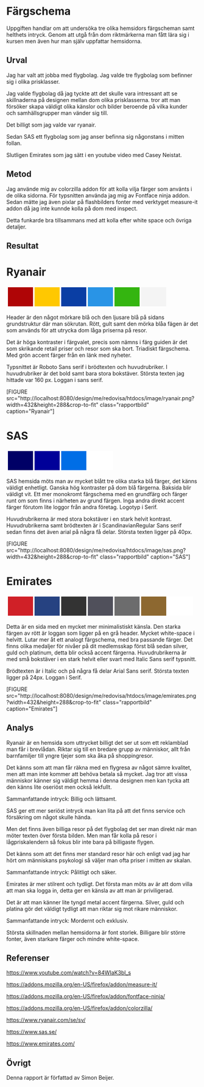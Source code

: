 Färgschema
=======================

Uppgiften handlar om att undersöka tre olika hemsidors färgscheman samt helthets intryck. Genom att utgå från dom riktmärkerna man fått lära sig i kursen men även hur man själv uppfattar hemsidorna.

Urval
-----------------------

Jag har valt att jobba med flygbolag.
Jag valde tre flygbolag som befinner sig i olika prisklasser.

Jag valde flygbolag då jag tyckte att det skulle vara intressant att se skillnaderna på designen mellan dom olika prisklasserna.
tror att man försöker skapa väldigt olika känslor och bilder beroende på vilka kunder och samhällsgrupper man vänder sig till.

Det billigt som jag valde var ryanair.

Sedan SAS ett flygbolag som jag anser befinna sig någonstans i mitten follan.

Slutligen Emirates som jag sätt i en youtube video med Casey Neistat.


Metod
-----------------------

Jag använde mig av colorzilla addon för att kolla vilja färger som använts i de olika sidorna.
För typsnitten använda jag mig av Fontface ninja addon.
Sedan mätte jag även pixlar på flashbilders fonter med verktyget measure-it addon då jag inte kunnde kolla på dom med inspect.

Detta funkarde bra tillsammans med att kolla efter white space och övriga detaljer.


Resultat
-----------------------
Ryanair
========

<table style="border-spacing: 4px; border-collapse: separate">
<tr>
<td style="height: 50px; width: 50px; background-color: #af0506">
<td style="height: 50px; width: 50px; background-color: #ffc801">
<td style="height: 50px; width: 50px; background-color: #0a3ea4">
<td style="height: 50px; width: 50px; background-color: #2994e6">
<td style="height: 50px; width: 50px; background-color: #34b510">
<td style="height: 50px; width: 50px; background-color: #f4f4f4">
</tr>
</table>

Header är den något mörkare blå och den ljusare blå på sidans grundstruktur där man sökrutan. Rött, gult samt den mörka blåa fägen är det som används för att utrycka dom låga priserna på resor.

Det är höga kontraster i färgvalet, precis som nämns i färg guiden är det som skrikande retail priser och resor som ska bort. Triadiskt färgschema. Med grön accent färger från en länk med nyheter.

Typsnittet är Roboto Sans serif i brödtexten och huvudrubriker. I huvudrubriker är det bold samt bara stora bokstäver. Största texten jag hittade var 160 px. Loggan i sans serif.

[FIGURE src="http://localhost:8080/design/me/redovisa/htdocs/image/ryanair.png?width=432&height=288&crop-to-fit" class="rapportbild" caption="Ryanair"]


SAS
=======

<table style="border-spacing: 4px; border-collapse: separate">
<tr>
<td style="height: 50px; width: 50px; background-color: #000066">
<td style="height: 50px; width: 50px; background-color: #000099">
<td style="height: 50px; width: 50px; background-color: #006ee6">
<td style="height: 50px; width: 50px; background-color: #ffffff">
</tr>
</table>

SAS hemsida möts man av mycket blått tre olika starka blå färger, det känns väldigt enhetligt.
Ganska hög kontraster på dom blå färgerna. Baksida blir väldigt vit. Ett mer monokromt färgschema med en grundfärg och färger runt om som finns i närheten av grund färgen.
Inga andra direkt accent färger förutom lite loggor från andra företag. Logotyp i Serif.

Huvudrubrikerna är med stora bokstäver i en stark helvit kontrast. Huvudrubrikerna samt brödtexten är i ScandinavianRegular Sans serif sedan finns det även arial på några få delar. Största texten ligger på 40px.


[FIGURE src="http://localhost:8080/design/me/redovisa/htdocs/image/sas.png?width=432&height=288&crop-to-fit" class="rapportbild" caption="SAS"]

Emirates
=========

<table style="border-spacing: 4px; border-collapse: separate">
<tr>
<td style="height: 50px; width: 50px; background-color: #d02027">
<td style="height: 50px; width: 50px; background-color: #264281">
<td style="height: 50px; width: 50px; background-color: #333333">
<td style="height: 50px; width: 50px; background-color: #50505b">
<td style="height: 50px; width: 50px; background-color: #6c6c6d">
<td style="height: 50px; width: 50px; background-color: #8d6830">
<td style="height: 50px; width: 50px; background-color: #ffffff">
</tr>
</table>

Detta är en sida med en mycket mer minimalistiskt känsla.
Den starka färgen av rött är loggan som ligger på en grå header. Mycket white-space i helvitt.
Lutar mer åt ett analogt färgschema, med bra passande färger.
Det finns olika medaljer för nivåer på dit medlemsskap först blå sedan silver, guld och platinum, detta blir också accent färgerna.
Huvudrubrikerna är med små bokstäver i en stark helvit eller svart med Italic Sans serif typsnitt.

Brödtexten är i Italic och på några få delar Arial Sans serif. Största texten ligger på 24px. Loggan i Serif.


[FIGURE src="http://localhost:8080/design/me/redovisa/htdocs/image/emirates.png?width=432&height=288&crop-to-fit" class="rapportbild" caption="Emirates"]


Analys
-----------------------

Ryanair är en hemsida som uttrycket billigt det ser ut som ett reklamblad man får i brevlådan.
Riktar sig till en bredare grupp av människor, allt från barnfamiljer till yngre tjejer som ska åka på shoppingresor.

Det känns som att man får räkna med en flygresa av något sämre kvalitet, men att man inte kommer att behöva betala så mycket.
Jag tror att vissa människor känner sig väldigt hemma i denna designen men kan tycka att den känns lite oseriöst men också lekfullt.

Sammanfattande intryck: Billig och lättsamt.

SAS ger ett mer seriöst intryck man kan lita på att det finns service och försäkring om något skulle hända.

Men det finns även billiga resor på det flygbolag det ser man direkt när man möter texten över första bilden.
Men man får kolla på resor i lågpriskalendern så fokus blir inte bara på billigaste flygen.

Det känns som att det finns mer standard resor här och enligt vad jag har hört om människans psykologi så väljer man ofta priser i mitten av skalan.

Sammanfattande intryck: Pålitligt och säker.

Emirates är mer stilrent och tydligt.
Det första man möts av är att dom villa att man ska logga in, detta ger en känsla av att man är priviligerad.

Det är att man känner lite tyngd metal accent färgerna. Silver, guld och platina gör det väldigt tydligt att man riktar sig mot rikare människor.

Sammanfattande intryck: Mordernt och exklusiv.

Största skillnaden mellan hemsidorna är font storlek. Billigare blir större fonter, även starkare färger och mindre white-space.


Referenser
-----------------------

https://www.youtube.com/watch?v=84WIaK3bl_s

https://addons.mozilla.org/en-US/firefox/addon/measure-it/

https://addons.mozilla.org/en-US/firefox/addon/fontface-ninja/

https://addons.mozilla.org/en-US/firefox/addon/colorzilla/

https://www.ryanair.com/se/sv/

https://www.sas.se/

https://www.emirates.com/‎


Övrigt
-----------------------

Denna rapport är författad av Simon Beijer.
